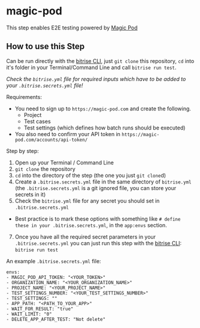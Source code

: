 # magic-pod

This step enables E2E testing powered by [Magic Pod](https://magic-pod.com)


## How to use this Step

Can be run directly with the [bitrise CLI](https://github.com/bitrise-io/bitrise),
just `git clone` this repository, `cd` into it's folder in your Terminal/Command Line
and call `bitrise run test`.

*Check the `bitrise.yml` file for required inputs which have to be
added to your `.bitrise.secrets.yml` file!*

Requirements:

- You need to sign up to `https://magic-pod.com` and create the following.
  - Project
  - Test cases
  - Test settings (which defines how batch runs should be executed)
- You also need to confirm your API token in `https://magic-pod.com/accounts/api-token/`

Step by step:

1. Open up your Terminal / Command Line
2. `git clone` the repository
3. `cd` into the directory of the step (the one you just `git clone`d)
5. Create a `.bitrise.secrets.yml` file in the same directory of `bitrise.yml`
   (the `.bitrise.secrets.yml` is a git ignored file, you can store your secrets in it)
6. Check the `bitrise.yml` file for any secret you should set in `.bitrise.secrets.yml`
  * Best practice is to mark these options with something like `# define these in your .bitrise.secrets.yml`, in the `app:envs` section.
7. Once you have all the required secret parameters in your `.bitrise.secrets.yml` you can just run this step with the [bitrise CLI](https://github.com/bitrise-io/bitrise): `bitrise run test`

An example `.bitrise.secrets.yml` file:

```
envs:
- MAGIC_POD_API_TOKEN: "<YOUR_TOKEN>"
- ORGANIZATION_NAME: "<YOUR_ORGANIZATION_NAME>"
- PROJECT_NAME: "<YOUR_PROJECT_NAME>"
- TEST_SETTINGS_NUMBER: "<YOUR_TEST_SETTINGS_NUMBER>"
- TEST_SETTINGS: ""
- APP_PATH: "<PATH_TO_YOUR_APP>"
- WAIT_FOR_RESULT: "true"
- WAIT_LIMIT: "0"
- DELETE_APP_AFTER_TEST: "Not delete"
```
